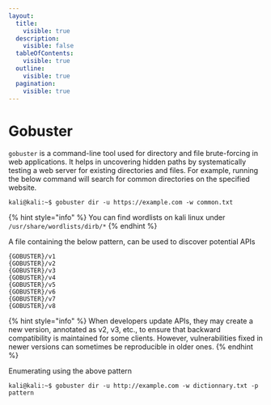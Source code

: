 ```yaml
---
layout:
  title:
    visible: true
  description:
    visible: false
  tableOfContents:
    visible: true
  outline:
    visible: true
  pagination:
    visible: true
---
```


# Gobuster

`gobuster` is a command-line tool used for directory and file brute-forcing in web applications. It helps in uncovering hidden paths by systematically testing a web server for existing directories and files. For example, running the below command will search for common directories on the specified website.

```shell-session
kali@kali:~$ gobuster dir -u https://example.com -w common.txt
```

{% hint style="info" %}
You can find wordlists on kali linux under `/usr/share/wordlists/dirb/*`
{% endhint %}



A file containing the below pattern, can be used to discover potential APIs

```
{GOBUSTER}/v1
{GOBUSTER}/v2
{GOBUSTER}/v3
{GOBUSTER}/v4
{GOBUSTER}/v5
{GOBUSTER}/v6
{GOBUSTER}/v7
{GOBUSTER}/v8
```

{% hint style="info" %}
When developers update APIs, they may create a new version, annotated as v2, v3, etc., to ensure that backward compatibility is maintained for some clients. However, vulnerabilities fixed in newer versions can sometimes be reproducible in older ones.
{% endhint %}

Enumerating using the above pattern

```shell-session
kali@kali:~$ gobuster dir -u http://example.com -w dictionnary.txt -p pattern
```
